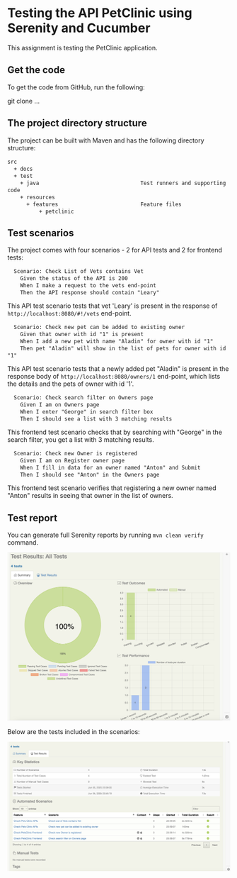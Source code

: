 # Testing the API PetClinic using Serenity and Cucumber

This assignment is testing the PetClinic application.

## Get the code

To get the code from GitHub, run the following:

git clone ...


## The project directory structure
The project can be built with Maven and has the following directory structure:
```Gherkin
src
  + docs
  + test
    + java                                Test runners and supporting code
    + resources
      + features                          Feature files 
          + petclinic
```

## Test scenarios
The project comes with four scenarios - 2 for API tests and 2 for frontend tests:
```Gherkin
  Scenario: Check List of Vets contains Vet
    Given the status of the API is 200
    When I make a request to the vets end-point
    Then the API response should contain "Leary"
```

This API test scenario tests that vet 'Leary' is present in the response of `http://localhost:8080/#!/vets` end-point. 

```Gherkin
  Scenario: Check new pet can be added to existing owner
    Given that owner with id "1" is present
    When I add a new pet with name "Aladin" for owner with id "1"
    Then pet "Aladin" will show in the list of pets for owner with id "1"
```
This API test scenario tests that a newly added pet "Aladin" is present in the response body of `http://localhost:8080/owners/1` end-point, which lists the details and the pets of owner with id '1'. 

```Gherkin
  Scenario: Check search filter on Owners page
    Given I am on Owners page
    When I enter "George" in search filter box
    Then I should see a list with 3 matching results
```
This frontend test scenario checks that by searching with "George" in the search filter, you get a list with 3 matching results. 


```Gherkin
  Scenario: Check new Owner is registered
    Given I am on Register owner page
    When I fill in data for an owner named "Anton" and Submit
    Then I should see "Anton" in the Owners page
```
This frontend test scenario verifies that registering a new owner named "Anton" results in seeing that owner in the list of owners.


## Test report

You can generate full Serenity reports by running `mvn clean verify` command.


![](src/docs/TestResults_success.PNG)

Below are the tests included in the scenarios: 

![](src/docs/Scenarios.PNG)

